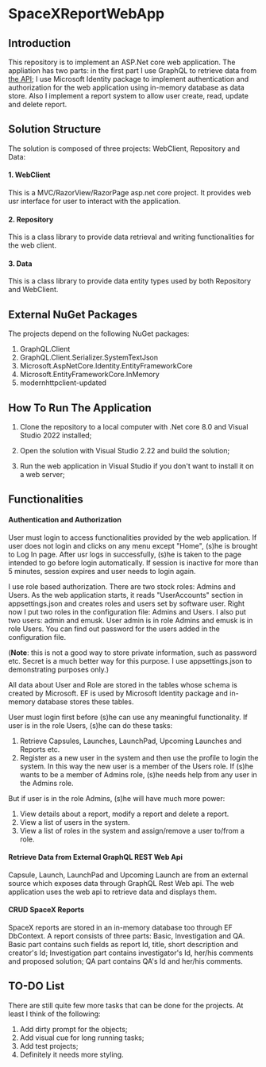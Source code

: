 # SpaceXReportWebApp

## Introduction

This repository is to implement an ASP.Net core web application. The appliation has two parts: in the first part I use GraphQL to retrieve data from [the API](https://studio.apollographql.com/public/SpaceX-pxxbxen/variant/current/explorer); I use Microsoft Identity package to implement authentication and authorization for the web application using in-memory database as data store. Also I implement a report system to allow user create, read, update and delete report.

## Solution Structure

The solution is composed of three projects: WebClient, Repository and Data:

#### 1. WebClient

This is a MVC/RazorView/RazorPage asp.net core project. It provides web usr interface for user to interact with the application.

#### 2. Repository

This is a class library to provide data retrieval and writing functionalities for the web client.

#### 3. Data

This is a class library to provide data entity types used by both Repository and WebClient.

## External NuGet Packages

The projects depend on the following NuGet packages:
1. GraphQL.Client
2. GraphQL.Client.Serializer.SystemTextJson
3. Microsoft.AspNetCore.Identity.EntityFrameworkCore
4. Microsoft.EntityFrameworkCore.InMemory
5. modernhttpclient-updated

## How To Run The Application

1. Clone the repository to a local computer with .Net core 8.0 and Visual Studio 2022 installed;

2. Open the solution with Visual Studio 2.22 and build the solution;

3. Run the web application in Visual Studio if you don't want to install it on a web server;

## Functionalities

#### Authentication and Authorization

User must login to access functionalities provided by the web application. If user does not login and clicks on any menu except "Home", (s)he is brought to Log In page. After usr logs in successfully, (s)he is taken to the page intended to go before login automatically. If session is inactive for more than 5 minutes, session expires and user needs to login again.

I use role based authorization. There are two stock roles: Admins and Users. As the web application starts, it reads "UserAccounts" section in appsettings.json and creates roles and users set by software user. Right now I put two roles in the configuration file: Admins and Users. I also put two users: admin and emusk. User admin is in role Admins and emusk is in role Users. You can find out password for the users added in the configuration file. 

(**Note**: this is not a good way to store private information, such as password etc. Secret is a much better way for this purpose. I use appsettings.json to demonstrating purposes only.)

All data about User and Role are stored in the tables whose schema is created by Microsoft. EF is used by Microsoft Identity package and in-memory database stores these tables.

User must login first before (s)he can use any meaningful functionality. If user is in the role Users, (s)he can do these tasks:  
1. Retrieve Capsules, Launches, LaunchPad,  Upcoming Launches and Reports etc.
2. Register as a new user in the system and then use the profile to login the system. In this way the new user is a member of the Users role. If (s)he wants to be a member of Admins role, (s)he needs help from any user in the Admins role.

But if user is in the role Admins, (s)he will have much more power:
1. View details about a report, modify a report and delete a report.
2. View a list of users in the system.
3. View a list of roles in the system and assign/remove a user to/from a role.

#### Retrieve Data from External GraphQL REST Web Api

Capsule, Launch, LaunchPad and Upcoming Launch are from an external source which exposes data through GraphQL Rest Web api. The web application uses the web api to retrieve data and displays them.

#### CRUD SpaceX Reports

SpaceX reports are stored in an in-memory database too through EF DbContext. A report consists of three parts: Basic, Investigation and QA. Basic part contains such fields as report Id, title, short description and creator's Id; Investigation part contains investigator's Id, her/his comments and proposed solution; QA part contains QA's Id and her/his comments.

## TO-DO List

There are still quite few more tasks that can be done for the projects. At least I think of the following:

1. Add dirty prompt for the objects;
2. Add visual cue for long running tasks;
3. Add test projects;
4. Definitely it needs more styling. 